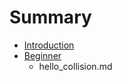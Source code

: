 # Summary

* [Introduction](README.md)
* [Beginner](beginner/beginner-intro.md)
   * hello_collision.md


